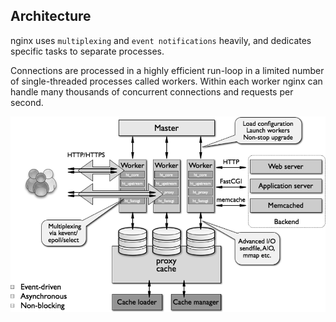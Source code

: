 Architecture
---

nginx uses `multiplexing` and `event notifications` heavily, and dedicates specific tasks to separate processes.

Connections are processed in a highly efficient run-loop in a limited number of single-threaded processes called workers. Within each worker nginx can handle many thousands of concurrent connections and requests per second.


![Nginx Architecture](../images/nginx_architecture.png)


